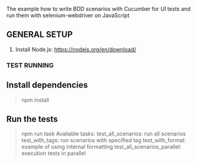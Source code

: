 The example how to write BDD scenarios with Cucumber for UI tests and run them with selenium-webdriver on JavaScript

## GENERAL SETUP
1. Install Node.js: https://nodejs.org/en/download/

### TEST RUNNING

## Install dependencies
> npm install

## Run the tests
> npm run task 
Available tasks:
    test_all_scenarios: run all scenarios
    test_with_tags: run scenarios with specified tag
    test_with_format: example of using internal formatting
    test_all_scenarios_parallel: execution tests in parallel
